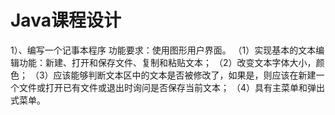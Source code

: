 # Java课程设计
1）、编写一个记事本程序
功能要求：使用图形用户界面。
（1）实现基本的文本编辑功能：新建、打开和保存文件、复制和粘贴文本；
（2）改变文本字体大小，颜色；
（3）应该能够判断文本区中的文本是否被修改了，如果是，则应该在新建一个文件或打开已有文件或退出时询问是否保存当前文本；
（4）具有主菜单和弹出式菜单。
